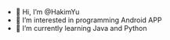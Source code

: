 - 👋 Hi, I’m @HakimYu
- 👀 I’m interested in programming Android APP
- 🌱 I’m currently learning Java and Python

<!---
HakimYu/HakimYu is a ✨ special ✨ repository because its `README.md` (this file) appears on your GitHub profile.
You can click the Preview link to take a look at your changes.
--->
